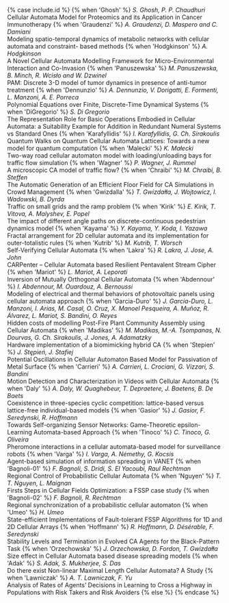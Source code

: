 {% case include.id %}
	{% when 'Ghosh' %}
		<i>S. Ghosh, P. P. Chaudhuri</i> <br>
		Cellular Automata Model for Proteomics and its Application in Cancer Immunotherapy
	{% when 'Graudenzi' %}
		<i>A. Graudenzi, D. Maspero and C. Damiani</i> <br>
		Modeling spatio-temporal dynamics of metabolic networks with cellular automata and constraint- based methods
	{% when 'Hodgkinson' %}
		<i>A. Hodgkinson</i> <br>
		A Novel Cellular Automata Modelling Framework for Micro-Environmental Interaction and Co-Invasion
	{% when 'Panuszewska' %}
		<i>M. Panuszewska, B. Minch, R. Wcisło and W. Dzwinel</i> <br>
		PAM: Discrete 3-D model of tumor dynamics in presence of anti-tumor treatment 
	{% when 'Dennunzio' %}
		<i>A. Dennunzio, V. Dorigatti, E. Formenti, L. Manzoni, A. E. Porreca</i> <br>
		Polynomial Equations over Finite, Discrete-Time Dynamical Systems
	{% when 'DiGregorio' %}
		<i>S. Di Gregorio</i> <br>
		The Representation Role for Basic Operations Embodied in Cellular Automata: a Suitability Example for Addition in Redundant Numeral Systems vs Standard Ones
	{% when 'Karafyllidis' %}
		<i>I. Karafyllidis, G. Ch. Sirakoulis</i> <br>
		Quantum Walks on Quantum Cellular Automata Lattices: Towards a new model for quantum computation
	{% when 'Malecki' %}
		<i>K. Małecki</i> <br>
		Two-way road cellular automaton model with loading/unloading bays for traffic flow simulation
	{% when 'Wagner' %}
		<i>P. Wagner, J. Rummel</i> <br>
		A microscopic CA model of traffic flow?
	{% when 'Chraibi' %}
		<i>M. Chraibi, B. Steffen</i> <br>
		The Automatic Generation of an Efficient Floor Field for CA Simulations in Crowd Management
	{% when 'Gwizdalla' %}
		<i>T. Gwizdałła, J. Wojtowicz, I. Wadowski, B. Dyrda</i> <br>
		Traffic on small grids and the ramp problem 
	{% when 'Kirik' %}
		<i>E. Kirik, T. Vitova, A. Malyshev, E. Popel</i> <br>
		The impact of different angle paths on discrete-continuous pedestrian dynamics model
	{% when 'Kayama' %}
		<i>Y. Kayama, Y. Koda, I. Yazawa</i> <br>
		Fractal arrangement for 2D cellular automata and its implementation for outer-totalistic rules
	{% when 'Kutrib' %}
		<i>M. Kutrib, T. Worsch</i> <br>
		Self-Verifying Cellular Automata 
	{% when 'Lakra' %}
		 <i>R. Lakra, J. Jose, A. John</i> <br>
		 CARPenter – Cellular Automata based Resilient Pentavalent Stream Cipher
	{% when 'Mariot' %}
		<i>L. Mariot, A. Leporati</i> <br>
		Inversion of Mutually Orthogonal Cellular Automata
	{% when 'Abdennour' %}
		<i>I. Abdennour, M. Ouardouz, A. Bernoussi</i> <br>
		Modeling of electrical and thermal behaviors of photovoltaic panels using cellular automata approach
	{% when 'Garcia-Duro' %}
		<i>J. García-Duro, L. Manzoni, I. Arias, M. Casal, O. Cruz, X. Manoel Pesqueira, A. Muñoz, R. Álvarez, L. Mariot, S. Bandini, O. Reyes</i> <br>
		Hidden costs of modelling Post-Fire Plant Community Assembly using Cellular Automata
	{% when 'Madikas' %}
		<i>M. Madikas, M.-A. Tsompanas, N. Dourvas, G. Ch. Sirakoulis, J. Jones, A. Adamatzky</i> <br>
		Hardware implementation of a biomimicking hybrid CA
	{% when 'Stepien' %}
		<i>J. Stępień, J. Stafiej</i> <br>
		Potential Oscillations in Cellular Automaton Based Model for Passivation of Metal Surface
	{% when 'Carrieri' %}
		<i>A. Carrieri, L. Crociani, G. Vizzari, S. Bandini</i> <br>
		Motion Detection and Characterization in Videos with Cellular Automata
	{% when 'Daly' %}
		<i>A. Daly, W. Quaghebeur, T. Depraetere, J. Baetens, B. De Baets</i> <br>
		Coexistence in three-species cyclic competition: lattice-based versus lattice-free individual-based models
	{% when 'Gasior' %}
		<i>J. Gasior, F. Seredynski, R. Hoffmann</i> <br>
		Towards Self-organizing Sensor Networks: Game-Theoretic epsilon-Learning Automata-based Approach
	{% when 'Tinoco' %}
		<i>C. Tinoco, G. Oliveira</i> <br>
		Pheromone interactions in a cellular automata-based model for surveillance robots
	{% when 'Varga' %}
		<i>I. Varga, A. Némethy, G. Kocsis</i> <br>
		Agent-based simulation of information spreading in VANET
	{% when 'Bagnoli-01' %}
		<i>F. Bagnoli, S. Dridi, S. El Yacoubi, Raul Rechtman</i> <br>
		Regional Control of Probabilistic Cellular Automata
	{% when 'Nguyen' %}
		<i>T. T. Nguyen, L. Maignan</i> <br>
		Firsts Steps in Cellular Fields Optimization: a FSSP case study
	{% when 'Bagnoli-02' %}
		<i>F. Bagnoli, R. Rechtman</i> <br>
		Regional synchronization of a probabilistic cellular automaton
	{% when 'Umeo' %}
		<i>H. Umeo</i> <br>
		State-efficient Implementations of Fault-tolerant FSSP Algorithms for 1D and 2D Cellular Arrays
	{% when 'Hoffmann' %}
		 <i>R. Hoffmann, D. Désérable, F. Seredynski</i> <br>
		 Stability Levels and Termination in Evolved CA Agents for the Black-Pattern Task 
	{% when 'Orzechowska' %}
		<i>J. Orzechowska, D. Fordon, T. Gwizdałła</i> <br>
		Size effect in Cellular Automata based disease spreading models
	{% when 'Adak' %}
		<i>S. Adak, S. Mukherjee, S. Das</i> <br>
		Do there exist Non-linear Maximal Length Cellular Automata? A Study
	{% when 'Lawniczak' %}
		<i>A. T. Lawniczak, F. Yu</i> <br>
		Analysis of Rates of Agents’ Decisions in Learning to Cross a Highway in Populations with Risk Takers and Risk Avoiders
	{% else %}
{% endcase %}
